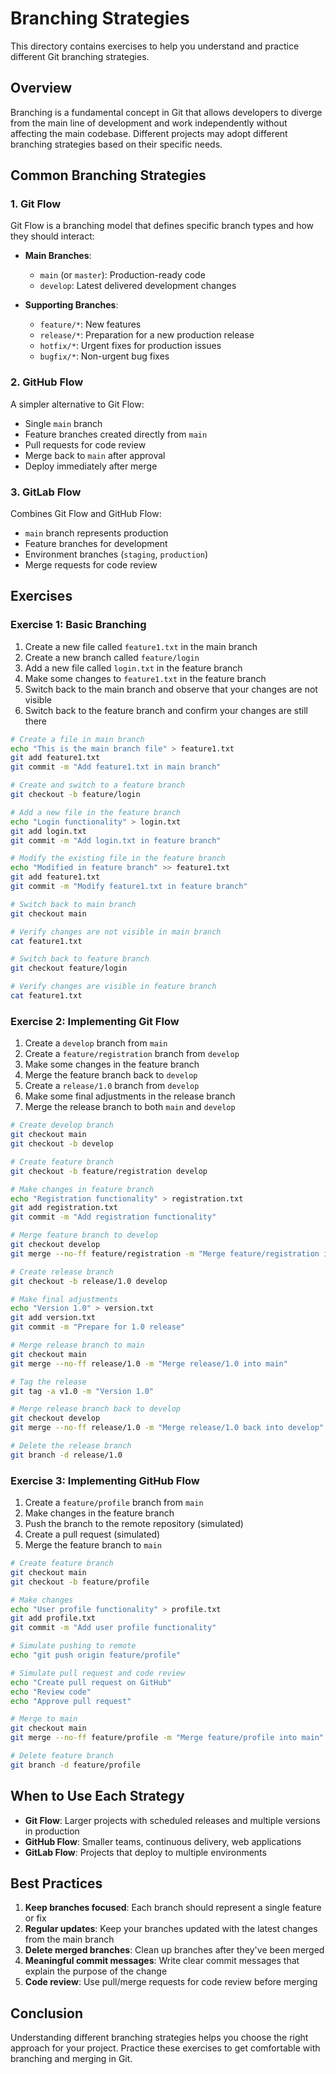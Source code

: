 # Branching Strategies

This directory contains exercises to help you understand and practice different Git branching strategies.

## Overview

Branching is a fundamental concept in Git that allows developers to diverge from the main line of development and work independently without affecting the main codebase. Different projects may adopt different branching strategies based on their specific needs.

## Common Branching Strategies

### 1. Git Flow

Git Flow is a branching model that defines specific branch types and how they should interact:

- **Main Branches**:
  - `main` (or `master`): Production-ready code
  - `develop`: Latest delivered development changes

- **Supporting Branches**:
  - `feature/*`: New features
  - `release/*`: Preparation for a new production release
  - `hotfix/*`: Urgent fixes for production issues
  - `bugfix/*`: Non-urgent bug fixes

### 2. GitHub Flow

A simpler alternative to Git Flow:

- Single `main` branch
- Feature branches created directly from `main`
- Pull requests for code review
- Merge back to `main` after approval
- Deploy immediately after merge

### 3. GitLab Flow

Combines Git Flow and GitHub Flow:

- `main` branch represents production
- Feature branches for development
- Environment branches (`staging`, `production`)
- Merge requests for code review

## Exercises

### Exercise 1: Basic Branching

1. Create a new file called `feature1.txt` in the main branch
2. Create a new branch called `feature/login`
3. Add a new file called `login.txt` in the feature branch
4. Make some changes to `feature1.txt` in the feature branch
5. Switch back to the main branch and observe that your changes are not visible
6. Switch back to the feature branch and confirm your changes are still there

```bash
# Create a file in main branch
echo "This is the main branch file" > feature1.txt
git add feature1.txt
git commit -m "Add feature1.txt in main branch"

# Create and switch to a feature branch
git checkout -b feature/login

# Add a new file in the feature branch
echo "Login functionality" > login.txt
git add login.txt
git commit -m "Add login.txt in feature branch"

# Modify the existing file in the feature branch
echo "Modified in feature branch" >> feature1.txt
git add feature1.txt
git commit -m "Modify feature1.txt in feature branch"

# Switch back to main branch
git checkout main

# Verify changes are not visible in main branch
cat feature1.txt

# Switch back to feature branch
git checkout feature/login

# Verify changes are visible in feature branch
cat feature1.txt
```

### Exercise 2: Implementing Git Flow

1. Create a `develop` branch from `main`
2. Create a `feature/registration` branch from `develop`
3. Make some changes in the feature branch
4. Merge the feature branch back to `develop`
5. Create a `release/1.0` branch from `develop`
6. Make some final adjustments in the release branch
7. Merge the release branch to both `main` and `develop`

```bash
# Create develop branch
git checkout main
git checkout -b develop

# Create feature branch
git checkout -b feature/registration develop

# Make changes in feature branch
echo "Registration functionality" > registration.txt
git add registration.txt
git commit -m "Add registration functionality"

# Merge feature branch to develop
git checkout develop
git merge --no-ff feature/registration -m "Merge feature/registration into develop"

# Create release branch
git checkout -b release/1.0 develop

# Make final adjustments
echo "Version 1.0" > version.txt
git add version.txt
git commit -m "Prepare for 1.0 release"

# Merge release branch to main
git checkout main
git merge --no-ff release/1.0 -m "Merge release/1.0 into main"

# Tag the release
git tag -a v1.0 -m "Version 1.0"

# Merge release branch back to develop
git checkout develop
git merge --no-ff release/1.0 -m "Merge release/1.0 back into develop"

# Delete the release branch
git branch -d release/1.0
```

### Exercise 3: Implementing GitHub Flow

1. Create a `feature/profile` branch from `main`
2. Make changes in the feature branch
3. Push the branch to the remote repository (simulated)
4. Create a pull request (simulated)
5. Merge the feature branch to `main`

```bash
# Create feature branch
git checkout main
git checkout -b feature/profile

# Make changes
echo "User profile functionality" > profile.txt
git add profile.txt
git commit -m "Add user profile functionality"

# Simulate pushing to remote
echo "git push origin feature/profile"

# Simulate pull request and code review
echo "Create pull request on GitHub"
echo "Review code"
echo "Approve pull request"

# Merge to main
git checkout main
git merge --no-ff feature/profile -m "Merge feature/profile into main"

# Delete feature branch
git branch -d feature/profile
```

## When to Use Each Strategy

- **Git Flow**: Larger projects with scheduled releases and multiple versions in production
- **GitHub Flow**: Smaller teams, continuous delivery, web applications
- **GitLab Flow**: Projects that deploy to multiple environments

## Best Practices

1. **Keep branches focused**: Each branch should represent a single feature or fix
2. **Regular updates**: Keep your branches updated with the latest changes from the main branch
3. **Delete merged branches**: Clean up branches after they've been merged
4. **Meaningful commit messages**: Write clear commit messages that explain the purpose of the change
5. **Code review**: Use pull/merge requests for code review before merging

## Conclusion

Understanding different branching strategies helps you choose the right approach for your project. Practice these exercises to get comfortable with branching and merging in Git.